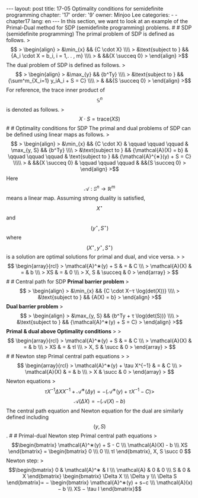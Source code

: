 --- layout: post title: 17-05 Optimality conditions for semidefinite programming chapter: '17' order: '9' owner: Minjoo Lee categories: - - chapter17 lang: en --- In this section, we want to look at an example of the Primal-Dual method for SDP (semidefinite programming) problems. # # SDP (semidefinite programming) The primal problem of SDP is defined as follows. >$$ > \begin{align} > &\min_{x} && {C \cdot X} \\\\ > &\text{subject to } && {A_i \cdot X = b_i, i = 1,. . , m} \\\\ > & &&{X \succeq 0} > \end{align} >$$ The dual problem of SDP is defined as follows. >$$ > \begin{align} > &\max_{y} && {b^Ty} \\\\ > &\text{subject to } && {\sum^m_{X_i=1} y_iA_i + S = C} \\\\ > & &&{S \succeq 0} > \end{align} >$$ For reference, the trace inner product of $$\mathbb{S}^n$$ is denoted as follows. > $$X \cdot S = \text{trace}(XS)$$ # # Optimality conditions for SDP The primal and dual problems of SDP can be defined using linear maps as follows. >$$ > \begin{align} > &\min_{x} && {C \cdot X} & \qquad \qquad \qquad & \max_{y, S} && {b^Ty} \\\\ > &\text{subject to } && {\mathcal{A}(X) = b} & \qquad \qquad \qquad & \text{subject to } && {\mathcal{A}^{∗}(y) + S = C} \\\\\ > & &&{X \succeq 0} & \qquad \qquad \qquad & &&{S \succeq 0} > \end{align} >$$ Here $$\mathcal{A}: \mathbb{S}^n \to \mathbb{R}^m$$ means a linear map. Assuming strong duality is satisfied, $$X^{\star}$$ and $$(y^{\star}, S^{\star})$$ where $$(X^{\star}, y^{\star}, S^{\star})$$ is a solution are optimal solutions for primal and dual, and vice versa. > >$$ \begin{array}{rcl} > \mathcal{A}^∗(y) + S & = & C \\\ > \mathcal{A}(X) & = & b \\\ > XS & = & 0 \\\ > X, S & \succeq & 0 > \end{array} > $$ # # Central path for SDP **Primal barrier problem** >$$ > \begin{align} > &\min_{x} && {C \cdot X−τ \log(det(X))} \\\\ > &\text{subject to } && {A(X) = b} > \end{align} >$$ **Dual barrier problem** >$$ > \begin{align} > &\max_{y, S} && {b^Ty + τ \log(det(S))} \\\\ > &\text{subject to } && {\mathcal{A}^∗(y) + S = C} > \end{align} >$$ **Primal & dual above Optimality conditions** > >$$ \begin{array}{rcl} > \mathcal{A}^∗(y) + S & = & C \\\ > \mathcal{A}(X) & = & b \\\ > XS & = & τI \\\ > X, S & \succ & 0 > \end{array} > $$ # # Newton step Primal central path equations > >$$ \begin{array}{rcl} > \mathcal{A}^∗(y) + \tau X^{−1} & = & C \\\ > \mathcal{A}(X) & = & b \\\ > X & \succ & 0 > \end{array} > $$ Newton equations > $$τX^{−1}\Delta XX^{−1} +\mathcal{A}^∗(\Delta y) = −(\mathcal{A}^∗(y) + \tau X^{−1} −C) >$$ $$\mathcal{A}(\Delta X) = −(\mathcal{A}(X)−b)$$ The central path equation and Newton equation for the dual are similarly defined including $$(y, S)$$. # # Primal-dual Newton step Primal central path equations > $$\begin{bmatrix} \mathcal{A}^∗(y) + S - C \\\ \mathcal{A}(X) - b \\\ XS \end{bmatrix} = \begin{bmatrix} 0 \\\ 0 \\\ τI \end{bmatrix}, X, S \succ 0 $$ Newton step: > $$\begin{bmatrix} 0 & \mathcal{A}^∗ & I \\\ \mathcal{A} & 0 & 0 \\\ S & 0 & X \end{bmatrix} \begin{bmatrix} \Delta X \\\ \Delta y \\\ \Delta S \end{bmatrix}= − \begin{bmatrix} \mathcal{A}^∗(y) + s−c \\\ \mathcal{A}(x) − b \\\ XS − \tau I \end{bmatrix}$$